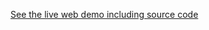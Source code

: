 [//]: # (This file was generated from: doc/template/example.mdt using the documentation_builder package on: 2022-07-06 20:45:51.979012.)
[See the live web demo including source code](https://domain-centric.github.io/responsive_layout_grid_demo_web)